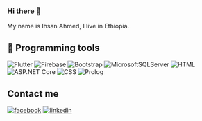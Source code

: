 ### Hi there 👋

My name is Ihsan Ahmed, I live in Ethiopia.

## 🔧 Programming tools

![Flutter](https://img.shields.io/badge/-Flutter-blue)
![Firebase](https://img.shields.io/badge/-Firebase-important)
![Bootstrap](https://img.shields.io/badge/-Bootstrap-critical)
![MicrosoftSQLServer](https://img.shields.io/badge/-Microsoft%20SQL%20Server-%23474e70)
![HTML](https://img.shields.io/badge/-Html-success)
![ASP.NET Core](https://img.shields.io/badge/-ASP.NET%20Core-yellowgreen)
![CSS](https://img.shields.io/badge/-CSS-%23687ff2)
![Prolog](https://img.shields.io/badge/-Prolog-%23db3d16)

## Contact me
[![facebook](https://cloud.githubusercontent.com/assets/17016297/18839836/0a06deb4-83d2-11e6-8078-1d0974af0f63.png)][1]
[![linkedin](https://cloud.githubusercontent.com/assets/17016297/18839848/0fc7e74e-83d2-11e6-8c6a-277fc9d6e067.png)][2]


[1]: https://www.facebook.com/profile.php?id=100006813316007
[2]: https://www.linkedin.com/in/ihsan-ahmed-52787575/


<!--
**ihsahm/ihsahm** is a ✨ _special_ ✨ repository because its `README.md` (this file) appears on your GitHub profile.

Here are some ideas to get you started:

- 🔭 I’m currently working on ...
- 🌱 I’m currently learning ...
- 👯 I’m looking to collaborate on ...
- 🤔 I’m looking for help with ...
- 💬 Ask me about ...
- 📫 How to reach me: ...
- 😄 Pronouns: ...
- ⚡ Fun fact: ...
-->
